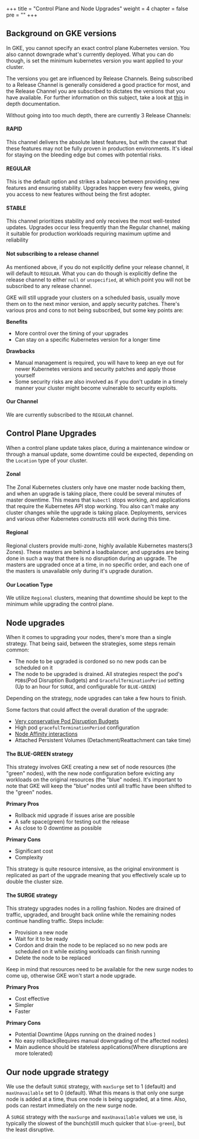 +++
title = "Control Plane and Node Upgrades"
weight = 4
chapter = false
pre = ""
+++

## Background on GKE versions

In GKE, you cannot specify an exact control plane Kubernetes version. You also cannot downgrade what's currently
deployed. What you can do though, is set the minimum kubernetes version you want applied to your cluster.

The versions you get are influenced by Release Channels. Being subscribed to a Release Channel is generally considered a good practice for most,
and the Release Channel you are subscribed to dictates the versions that you have available.
For further information on this subject, take a look at [this](https://cloud.google.com/kubernetes-engine/docs/concepts/release-channels) in depth documentation.

Without going into too much depth, there are currently 3 Release Channels:

#### RAPID

This channel delivers the absolute latest features, but with the caveat that these features may not be fully proven in
production environments. It's ideal for staying on the bleeding edge but comes with potential risks.

#### REGULAR

This is the default option and strikes a balance between providing new features and ensuring stability.
Upgrades happen every few weeks, giving you access to new features without being the first adopter.

#### STABLE

This channel prioritizes stability and only receives the most well-tested updates. Upgrades occur less frequently than
the Regular channel, making it suitable for production workloads requiring maximum uptime and reliability


#### Not subscribing to a release channel

As mentioned above, if you do not explicitly define your release channel, it will default to `REGULAR`. What you can do
though is explicitly define the release channel to either `null` or `unspecified`, at which point you will not be subscribed to any release channel.

GKE will still upgrade your clusters on a scheduled basis, usually move them on to the next minor version, and apply security patches.
There's various pros and cons to not being subscribed, but some key points are:

**Benefits**

* More control over the timing of your upgrades
* Can stay on a specific Kubernetes version for a longer time

**Drawbacks**

* Manual management is required, you will have to keep an eye out for newer Kubernetes versions and security patches and apply those yourself
* Some security risks are also involved as if you don't update in a timely manner your cluster might become vulnerable to security exploits.

#### Our Channel

We are currently subscribed to the `REGULAR` channel.

## Control Plane Upgrades

When a control plane update takes place, during a maintenance window or through a manual update, some downtime could be expected,
depending on the `Location` type of your cluster.

#### Zonal

The Zonal Kubernetes clusters only have one master node backing them, and when an upgrade is taking place, there could be
several minutes of master downtime. This means that `kubectl` stops working, and applications that require the Kubernetes API stop working.
You also can't make any cluster changes while the upgrade is taking place. Deployments, services and various other Kubernetes constructs still work during this time.

#### Regional

Regional clusters provide multi-zone, highly available Kubernetes masters(3 Zones). These masters are behind a loadbalancer, and upgrades
are being done in such a way that there is no disruption during an upgrade. The masters are upgraded once at a time, in no specific
order, and each one of the masters is unavailable only during it's upgrade duration.

#### Our Location Type

We utilize `Regional` clusters, meaning that downtime should be kept to the minimum while upgrading the control plane.

## Node upgrades

When it comes to upgrading your nodes, there's more than a single strategy. That being said, between the strategies, some steps remain common:

* The node to be upgraded is cordoned so no new pods can be scheduled on it
* The node to be upgraded is drained. All strategies respect the pod's `PDB`s(Pod Disruption Budgets) and
  `GracefulTerminationPeriod` setting (Up to an hour for `SURGE`, and configurable for `BLUE-GREEN`)

Depending on the strategy, node upgrades can take a few hours to finish.

Some factors that could affect the overall duration of the upgrade:

* [Very conservative Pod Disruption Budgets](https://kubernetes.io/docs/concepts/workloads/pods/disruptions/#pod-disruption-budgets)
* High pod `gracefulTerminationPeriod` configuration
* [Node Affinity interactions](https://kubernetes.io/docs/concepts/scheduling-eviction/assign-pod-node/#affinity-and-anti-affinity)
* Attached Persistent Volumes (Detachment/Reattachment can take time)

#### The BLUE-GREEN strategy

This strategy involves GKE creating a new set of node resources (the "green" nodes), with the new node configuration before
evicting any workloads on the original resources (the "blue" nodes). It's important to note that GKE will keep the "blue" nodes until
all traffic have been shifted to the "green" nodes.

**Primary Pros**

* Rollback mid upgrade if issues arise are possible
* A safe space(green) for testing out the release
* As close to 0 downtime as possible

**Primary Cons**

* Significant cost
* Complexity

This strategy is quite resource intensive, as the original environment is replicated as part of the upgrade meaning that
you effectively scale up to double the cluster size.

#### The SURGE strategy

This strategy upgrades nodes in a rolling fashion. Nodes are drained of traffic, upgraded,
and brought back online while the remaining nodes continue handling traffic. Steps include:

* Provision a new node
* Wait for it to be ready
* Cordon and drain the node to be replaced so no new pods are scheduled on it while existing workloads can finish running
* Delete the node to be replaced

Keep in mind that resources need to be available for the new surge nodes to come up, otherwise GKE won't start a node upgrade.

**Primary Pros**

* Cost effective
* Simpler
* Faster

**Primary Cons**

* Potential Downtime (Apps running on the drained nodes )
* No easy rollback(Requires manual downgrading of the affected nodes)
* Main audience should be stateless applications(Where disruptions are more tolerated)

## Our node upgrade strategy

We use the default `SURGE` strategy, with `maxSurge` set to 1 (default) and `maxUnavailable` set to 0 (default).
What this means is that only one surge node is added at a time, thus one node is being upgraded, at a time. Also, pods can restart immediately
on the new surge node.

A `SURGE` strategy with the `maxSurge` and `maxUnavailable` values we use, is typically the slowest of the bunch(still much quicker that `blue-green`),
but the least disruptive.